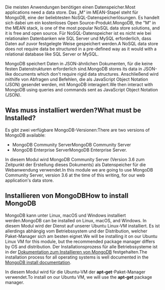 <span data-ttu-id="142bf-101">Die meisten Anwendungen benötigen einen Datenspeicher.</span><span class="sxs-lookup"><span data-stu-id="142bf-101">Most applications need a data store.</span></span> <span data-ttu-id="142bf-102">Das „M“ im MEAN-Stapel steht für MongoDB, eine der beliebtesten NoSQL-Datenspeicherlösungen. Es handelt sich dabei um ein kostenloses Open Source-Produkt.</span><span class="sxs-lookup"><span data-stu-id="142bf-102">MongoDB, the "M" in the MEAN stack, is one of the most popular NoSQL data store solutions, and it is free and open source.</span></span> <span data-ttu-id="142bf-103">Für NoSQL-Datenspeicher ist es nicht wie bei relationalen Datenbanken wie SQL Server und MySQL erforderlich, dass Daten auf zuvor festgelegte Weise gespeichert werden.</span><span class="sxs-lookup"><span data-stu-id="142bf-103">A NoSQL data store does not require data be structured in a pre-defined way as it would with a relational database like SQL Server or MySQL.</span></span>

<span data-ttu-id="142bf-104">MongoDB speichert Daten in JSON-ähnlichen Dokumenten, für die keine festen Datenstrukturen erforderlich sind.</span><span class="sxs-lookup"><span data-stu-id="142bf-104">MongoDB stores its data in JSON-like documents which don't require rigid data structures.</span></span> <span data-ttu-id="142bf-105">Anschließend wird mithilfe von Abfragen und Befehlen, die als JavaScript Object Notation (JSON) gesendet werden, mit MongoDB interagiert.</span><span class="sxs-lookup"><span data-stu-id="142bf-105">We then interact with MongoDB using queries and commands sent as JavaScript Object Notation (JSON).</span></span>

## <a name="what-must-be-installed"></a><span data-ttu-id="142bf-106">Was muss installiert werden?</span><span class="sxs-lookup"><span data-stu-id="142bf-106">What must be Installed?</span></span>

<span data-ttu-id="142bf-107">Es gibt zwei verfügbare MongoDB-Versionen:</span><span class="sxs-lookup"><span data-stu-id="142bf-107">There are two versions of MongoDB available:</span></span>

- <span data-ttu-id="142bf-108">MongoDB Community Server</span><span class="sxs-lookup"><span data-stu-id="142bf-108">MongoDB Community Server</span></span>
- <span data-ttu-id="142bf-109">MongoDB Enterprise Server</span><span class="sxs-lookup"><span data-stu-id="142bf-109">MongoDB Enterprise Server.</span></span>

<span data-ttu-id="142bf-110">In diesem Modul wird MongoDB Community Server (Version 3.6 zum Zeitpunkt der Erstellung dieses Dokuments) als Datenspeicher für die Webanwendung verwendet.</span><span class="sxs-lookup"><span data-stu-id="142bf-110">In this module we are going to use MongoDB Community Server, version 3.6 at the time of this writing, for our web application's data store.</span></span>

## <a name="how-to-install-mongodb"></a><span data-ttu-id="142bf-111">Installieren von MongoDB</span><span class="sxs-lookup"><span data-stu-id="142bf-111">How to install MongoDB</span></span>

<span data-ttu-id="142bf-112">MongoDB kann unter Linux, macOS und Windows installiert werden.</span><span class="sxs-lookup"><span data-stu-id="142bf-112">MongoDB can be installed on Linux, macOS, and Windows.</span></span> <span data-ttu-id="142bf-113">In diesem Modul wird der Dienst auf unserer Ubuntu Linux-VM installiert. Es ist allerdings abhängig vom Betriebssystem und der Distribution, welcher Paket-Manager sich am besten eignet.</span><span class="sxs-lookup"><span data-stu-id="142bf-113">We will be installing it on our Ubuntu Linux VM for this module, but the recommended package manager differs by OS and distribution.</span></span> <span data-ttu-id="142bf-114">Der Installationsprozess für alle Betriebssysteme ist in der [Dokumentation zum Installieren von MongoDB](https://docs.mongodb.com/manual/administration/install-community/) festgehalten.</span><span class="sxs-lookup"><span data-stu-id="142bf-114">The installation process for all operating systems is well documented in the [MongoDB install documentation](https://docs.mongodb.com/manual/administration/install-community/).</span></span>

<span data-ttu-id="142bf-115">In diesem Modul wird für die Ubuntu-VM der **apt-get**-Paket-Manager verwendet.</span><span class="sxs-lookup"><span data-stu-id="142bf-115">To install on our Ubuntu VM, we will use the **apt-get** package manager.</span></span>
